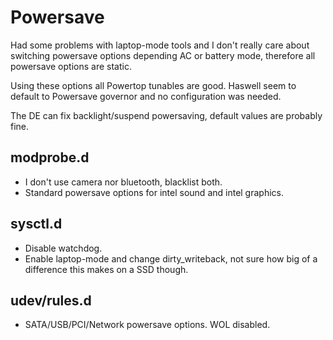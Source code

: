 # Powersave #

Had some problems with laptop-mode tools and I don't really care about switching powersave options depending AC or battery mode, therefore all powersave options are static.

Using these options all Powertop tunables are good.
Haswell seem to default to Powersave governor and no configuration was needed.

The DE can fix backlight/suspend powersaving, default values are probably fine.

## modprobe.d ##

* I don't use camera nor bluetooth, blacklist both.
* Standard powersave options for intel sound and intel graphics.

## sysctl.d ##

* Disable watchdog.
* Enable laptop-mode and change dirty_writeback, not sure how big of a difference this makes on a SSD though.

## udev/rules.d ##

* SATA/USB/PCI/Network powersave options. WOL disabled.
